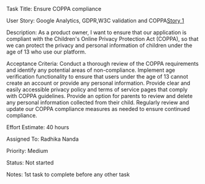 Task Title: Ensure COPPA compliance

User Story: Google Analytics, GDPR,W3C validation and COPPA[Story 1](documentation/templates/theme/initiatives/epics/stories/story_template.md)

Description: As a product owner, I want to ensure that our application is compliant with the Children's Online Privacy Protection Act (COPPA), so that we can protect the privacy and personal information of children under the age of 13 who use our platform.

Acceptance Criteria: 
Conduct a thorough review of the COPPA requirements and identify any potential areas of non-compliance.
Implement age verification functionality to ensure that users under the age of 13 cannot create an account or provide any personal information.
Provide clear and easily accessible privacy policy and terms of service pages that comply with COPPA guidelines.
Provide an option for parents to review and delete any personal information collected from their child.
Regularly review and update our COPPA compliance measures as needed to ensure continued compliance.

Effort Estimate: 40 hours

Assigned To: Radhika Nanda

Priority: Medium

Status: Not started

Notes: 1st task to complete before any other task